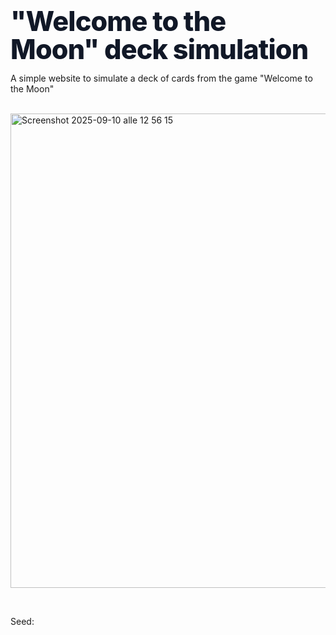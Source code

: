 <h1 style="
    margin:0;
    font-family: Inter, ui-sans-serif, system-ui, -apple-system, 'Segoe UI', Roboto, 'Helvetica Neue', Arial;
    font-size: clamp(28px, 4.5vw, 48px);
    line-height:1.05;
    font-weight:800;
    color:#111827;
    letter-spacing:-0.02em;
    text-wrap:balance;
  ">
    "Welcome to the Moon" deck simulation
</h1>
<p>A simple website to simulate a deck of cards from the game "Welcome to the Moon"</p>
<br>

<img width="726" height="759" alt="Screenshot 2025-09-10 alle 12 56 15" src="https://github.com/user-attachments/assets/b860c292-aeb3-4f89-8dd6-ecdaefbe7d83" />

<br>
<p><br></p>
<p>Seed:</p>
